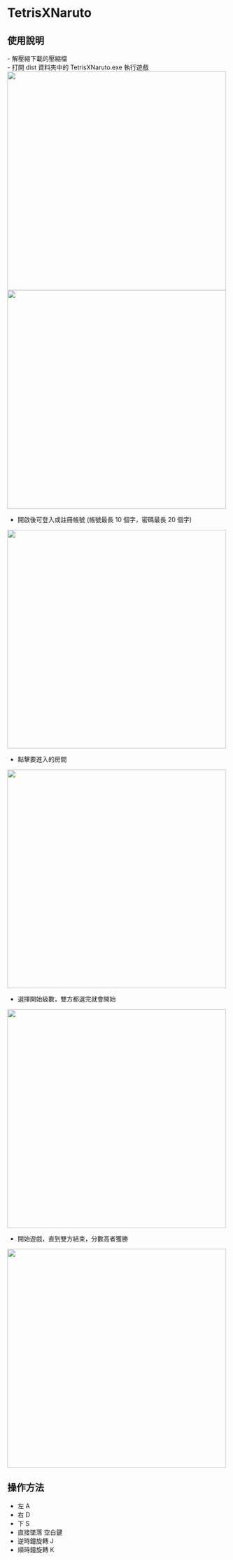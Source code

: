 # <h1>TetrisXNaruto</h1>

<h2>使用說明</h2>
  - 解壓縮下載的壓縮檔<br>
  - 打開 dist 資料夾中的 TetrisXNaruto.exe 執行遊戲
  
  <img src="https://hackmd.io/_uploads/SkYBi4jIa.png" height="500px" width="500px"/>

  <img src="https://hackmd.io/_uploads/S1otjEi8T.png" height="500px" width="500px">
  
  - 開啟後可登入或註冊帳號 (帳號最長 10 個字，密碼最長 20 個字)
  
  <img src="https://hackmd.io/_uploads/rJe5aNi8p.png" height="500px" width="500px"/>

  - 點擊要進入的房間
  <img src="https://hackmd.io/_uploads/B1pDp4oIp.png" height="500px" width="500px"/>

  - 選擇開始級數，雙方都選完就會開始
  <img src="https://hackmd.io/_uploads/B1HS64jIa.png" height="500px" width="500px"/>

  - 開始遊戲，直到雙方結束，分數高者獲勝
  <img src="https://github.com/johess123/tetris/assets/104426729/9149a3df-e207-4fb2-bfc8-4efd9cb16138" height="500px" width="500px"/>

<h2>操作方法</h2>
  
  - 左 A
  - 右 D
  - 下 S
  - 直接墜落 空白鍵
  - 逆時鐘旋轉 J
  - 順時鐘旋轉 K
